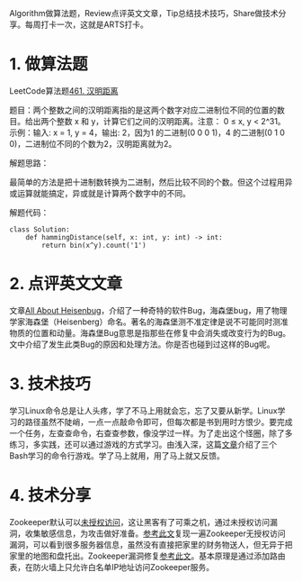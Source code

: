 Algorithm做算法题，Review点评英文文章，Tip总结技术技巧，Share做技术分享。每周打卡一次，这就是ARTS打卡。

# 1\. 做算法题

LeetCode算法题[461\. 汉明距离](https://leetcode-cn.com/problems/hamming-distance/)

题目：两个整数之间的汉明距离指的是这两个数字对应二进制位不同的位置的数目。给出两个整数 x 和 y，计算它们之间的汉明距离。注意：  0 ≤ x, y < 2^31。示例：输入: x = 1, y = 4，输出: 2，因为1 的二进制(0 0 0 1)，4 的二进制(0 1 0 0)，二进制位不同的个数为2，汉明距离就为2。

解题思路：

最简单的方法是把十进制数转换为二进制，然后比较不同的个数。但这个过程用异或运算就能搞定，异或就是计算两个数字中的不同。

解题代码：

```
class Solution:
    def hammingDistance(self, x: int, y: int) -> int:
        return bin(x^y).count('1')
```

# 2\. 点评英文文章

文章[All About Heisenbug](https://qa-platforms.com/all-about-heisenbug/)，介绍了一种奇特的软件Bug，海森堡bug，用了物理学家海森堡（Heisenberg）命名。著名的海森堡测不准定律是说不可能同时测准物质的位置和动量。海森堡Bug意思是指那些在修复中会消失或改变行为的Bug。文中介绍了发生此类Bug的原因和处理方法。你是否也碰到过这样的Bug呢。

# 3\. 技术技巧

学习Linux命令总是让人头疼，学了不马上用就会忘，忘了又要从新学。Linux学习的路径虽然不陡峭，一点一点敲命令即可，但每次都是书到用时方恨少。要完成一个任务，左查查命令，右查查参数，像没学过一样。为了走出这个怪圈，除了多练习，多实践，还可以通过游戏的方式学习。由浅入深，这篇[文章](https://opensource.com/article/19/10/learn-bash-command-line-games)介绍了三个Bash学习的命令行游戏。学了马上就用，用了马上就又反馈。

# 4\. 技术分享

Zookeeper默认可以[未授权访问](http://www.polaris-lab.com/index.php/archives/41/)，这让黑客有了可乘之机，通过未授权访问漏洞，收集敏感信息，为攻击做好准备。[参考此文](https://www.cnblogs.com/sevck/p/5225634.html)复现一遍Zookeeper无授权访问漏洞，可以看到很多服务器信息，虽然没有直接把家里的财务物送人，但无异于把家里的地图和盘托出。Zookeeper漏洞修复[参考此文](https://blog.csdn.net/baidu_39459954/article/details/90748332)。基本原理是通过添加路由表，在防火墙上只允许白名单IP地址访问Zookeeper服务。
